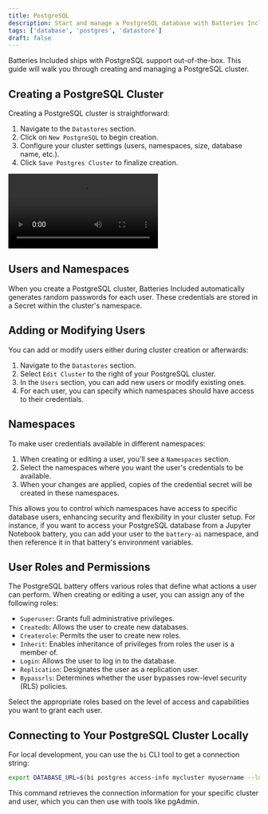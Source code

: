 ```yaml
---
title: PostgreSQL
description: Start and manage a PostgreSQL database with Batteries Included.
tags: ['database', 'postgres', 'datastore']
draft: false
---
```


Batteries Included ships with PostgreSQL support out-of-the-box. This guide will
walk you through creating and managing a PostgreSQL cluster.

## Creating a PostgreSQL Cluster

Creating a PostgreSQL cluster is straightforward:

1. Navigate to the `Datastores` section.
2. Click on `New PostgreSQL` to begin creation.
3. Configure your cluster settings (users, namespaces, size, database name,
   etc.).
4. Click `Save Postgres Cluster` to finalize creation.

<video src="/videos/postgres/creating-database.webm" controls></video>

## Users and Namespaces

When you create a PostgreSQL cluster, Batteries Included automatically generates
random passwords for each user. These credentials are stored in a Secret within
the cluster's namespace.

## Adding or Modifying Users

You can add or modify users either during cluster creation or afterwards:

1. Navigate to the `Datastores` section.
2. Select `Edit Cluster` to the right of your PostgreSQL cluster.
3. In the `Users` section, you can add new users or modify existing ones.
4. For each user, you can specify which namespaces should have access to their
   credentials.

## Namespaces

To make user credentials available in different namespaces:

1. When creating or editing a user, you'll see a `Namespaces` section.
2. Select the namespaces where you want the user's credentials to be available.
3. When your changes are applied, copies of the credential secret will be
   created in these namespaces.

This allows you to control which namespaces have access to specific database
users, enhancing security and flexibility in your cluster setup. For instance,
if you want to access your PostgreSQL database from a Jupyter Notebook battery,
you can add your user to the `battery-ai` namespace, and then reference it in
that battery's environment variables.

## User Roles and Permissions

The PostgreSQL battery offers various roles that define what actions a user can
perform. When creating or editing a user, you can assign any of the following
roles:

- `Superuser`: Grants full administrative privileges.
- `Createdb`: Allows the user to create new databases.
- `Createrole`: Permits the user to create new roles.
- `Inherit`: Enables inheritance of privileges from roles the user is a member
  of.
- `Login`: Allows the user to log in to the database.
- `Replication`: Designates the user as a replication user.
- `Bypassrls`: Determines whether the user bypasses row-level security (RLS)
  policies.

Select the appropriate roles based on the level of access and capabilities you
want to grant each user.

## Connecting to Your PostgreSQL Cluster Locally

For local development, you can use the `bi` CLI tool to get a connection string:

```bash
export DATABASE_URL=$(bi postgres access-info mycluster myusername --localhost)
```

This command retrieves the connection information for your specific cluster and
user, which you can then use with tools like pgAdmin.
